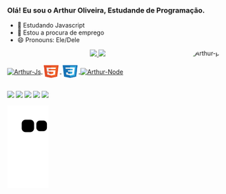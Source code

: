 ### Olá! Eu sou o Arthur Oliveira, Estudande de Programação.

- 🌱 Estudando Javascript
- 🤔 Estou a procura de emprego
- 😄 Pronouns: Ele/Dele

<div align="center">
  <a href="https://github.com/arthurdso">
  <img height="180em" src="https://github-readme-stats.vercel.app/api?username=Arthurdso&show_icons=true&theme=dark&include_all_commits=true&count_private=true"/>
  <img height="180em" src="https://github-readme-stats.vercel.app/api/top-langs/?username=Arthurdso&layout=compact&langs_count=7&theme=dark"/>
    <img align="right" alt="Arthur-pic" height="120" style="border-radius:50px;" src="https://lh3.googleusercontent.com/pw/AM-JKLVh6xyXit_G3eTDK9pyhayNZEEqUexrrxpY_r365mk7p9M1-Jc5FG7TXzkEcU-pCYOxJNRJUSnWZCgGmVw4f2GIODiRcRR43jislmDZvQMa2Q0IJYL6rGSfmpRhMQOdvtrLivm91evaobnNUlRYvOJCNA=s625-no?authuser=0">
</div>
  
  <div style="display: inline_block"><br>
  <img align="center" alt="Arthur-Js" height="30" width="40" src="https://cdn.jsdelivr.net/gh/devicons/devicon/icons/javascript/javascript-original.svg" />
  <img align="center" alt="Arthur-HTML" height="30" width="40" src="https://raw.githubusercontent.com/devicons/devicon/master/icons/html5/html5-original.svg">
  <img align="center" alt="Arthur-CSS" height="30" width="40" src="https://raw.githubusercontent.com/devicons/devicon/master/icons/css3/css3-original.svg">
  <img align="center" alt="Arthur-Node" height="30" width="40" src="https://cdn.jsdelivr.net/gh/devicons/devicon/icons/nodejs/nodejs-plain.svg" />
    
</div>
  
  
  ##
  
  <div> 
    <a href="https://www.facebook.com/arthur.dso" target="_blank"><img src="https://img.shields.io/badge/Facebook-1877F2?style=for-the-badge&logo=facebook&logoColor=white" target="_blank"></a>
  <a href="https://instagram.com/Arthurdso" target="_blank"><img src="https://img.shields.io/badge/-Instagram-%23E4405F?style=for-the-badge&logo=instagram&logoColor=white" target="_blank"></a>
    <a href="https://api.whatsapp.com/send?phone=+5511986586458&text=Ol%C3%A1,%20tudo%20bem%20?" target="_blank"><img src="https://img.shields.io/badge/WhatsApp-25D366?style=for-the-badge&logo=whatsapp&logoColor=white" target="_blank"></a>
  <a href = "mailto:arthurdso96@gmail.com"><img src="https://img.shields.io/badge/-Gmail-%23333?style=for-the-badge&logo=gmail&logoColor=white" target="_blank"></a>
  <a href="https://www.linkedin.com/in/Arthurdso" target="_blank"><img src="https://img.shields.io/badge/-LinkedIn-%230077B5?style=for-the-badge&logo=linkedin&logoColor=white" target="_blank"></a> 
 
  ![Snake animation](https://github.com/Arthurdso/Arthurdso/blob/output/github-contribution-grid-snake.svg)
 
</div>
